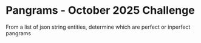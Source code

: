 # Pangrams - October 2025 Challenge

From a list of json string entities, determine which are perfect or inperfect pangrams


